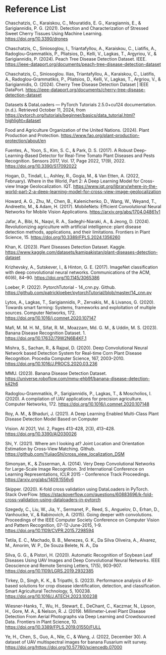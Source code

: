 # Reference List

Chaschatzis, C., Karaiskou, C., Mouratidis, E. G., Karagiannis, E., & Sarigiannidis, P. G. (2021). Detection and Characterization of Stressed Sweet Cherry Tissues Using Machine Learning. https://doi.org/10.3390/drones

Chaschatzis, C., Siniosoglou, I., Triantafyllou, A., Karaiskou, C., Liatifis, A., Radoglou-Grammatikis, P., Pliatsios, D., 
Kelli, V., Lagkas, T., Argyriou, V., & Sarigiannidis, P. (2024). Peach Tree Disease Detection Dataset. IEEE. https://ieee-dataport.org/documents/peach-tree-disease-detection-dataset

Chaschatzis, C., Siniosoglou. Ilias, Triantafyllou, A., Karaiskou, C., Liatifis, A., Radoglou-Grammatikis, P., Pliatsios, 
D., Kelli, V., Lagkas, T., Argriou, V., & Sarigiannidis, O. (2024). Cherry Tree Disease Detection Dataset | IEEE DataPort. https://ieee-dataport.org/documents/cherry-tree-disease-detection-dataset

Datasets & DataLoaders — PyTorch Tutorials 2.5.0+cu124 documentation. (n.d.). Retrieved October 11, 2024, from https://pytorch.org/tutorials/beginner/basics/data_tutorial.html?highlight=dataset

Food and Agriculture Organization of the United Nations. (2024). Plant Production and Protection. https://www.fao.org/plant-production-protection/about/en

Fuentes, A., Yoon, S., Kim, S. C., & Park, D. S. (2017). A Robust Deep-Learning-Based Detector for Real-Time Tomato Plant Diseases and Pests Recognition. Sensors 2017, Vol. 17, Page 2022, 17(9), 2022. https://doi.org/10.3390/S17092022

Hogan, D., Tindall, L., Ashley, R., Gogia, M., & Van Etten, A. (2022, February). Where in the World, Part 2: A Deep Learning Model for Cross-view Image Geolocalization. IQT. https://www.iqt.org/library/where-in-the-world-part-2-a-deep-learning-model-for-cross-view-image-geolocalization

Howard, A. G., Zhu, M., Chen, B., Kalenichenko, D., Wang, W., Weyand, T., Andreetto, M., & Adam, H. (2017). MobileNets: Efficient Convolutional Neural Networks for Mobile Vision Applications. https://arxiv.org/abs/1704.04861v1

Jafar, A., Bibi, N., Naqvi, R. A., Sadeghi-Niaraki, A., & Jeong, D. (2024). Revolutionizing agriculture with artificial intelligence: plant disease detection methods, applications, and their limitations. Frontiers in Plant Science, 15. https://doi.org/10.3389/FPLS.2024.1356260

Khan, K. (2023). Plant Diseases Detection Dataset. Kaggle. https://www.kaggle.com/datasets/kamipakistan/plant-diseases-detection-dataset

Krizhevsky, A., Sutskever, I., & Hinton, G. E. (2017). ImageNet classification with deep convolutional neural networks. Communications of the ACM, 60(6), 84–90. https://doi.org/10.1145/3065386

Loeber, P. (2022). PytorchTutorial - 14_cnn.py. Github. https://github.com/patrickloeber/pytorchTutorial/blob/master/14_cnn.py

Lytos, A., Lagkas, T., Sarigiannidis, P., Zervakis, M., & Livanos, G. (2020). Towards smart farming: Systems, frameworks and exploitation of multiple sources. Computer Networks, 172. https://doi.org/10.1016/j.comnet.2020.107147

Mafi, M. M. H. M., Sifat, R. M., Moazzam, Md. G. M., & Uddin, M. S. (2023). Banana Disease Recognition Dataset. 1. https://doi.org/10.17632/79W2N6B4KF.1

Mishra, S., Sachan, R., & Rajpal, D. (2020). Deep Convolutional Neural Network based Detection System for Real-time Corn Plant Disease Recognition. Procedia Computer Science, 167, 2003–2010. https://doi.org/10.1016/J.PROCS.2020.03.236

MMU. (2023). Banana Disease Detection Dataset. https://universe.roboflow.com/mmu-ehb9f/banana-disease-detection-k42h6

Radoglou-Grammatikis, P., Sarigiannidis, P., Lagkas, T., & Moscholios, I. (2020). A compilation of UAV applications for precision agriculture. Computer Networks, 172. https://doi.org/10.1016/j.comnet.2020.107148

Roy, A. M., & Bhaduri, J. (2021). A Deep Learning Enabled Multi-Class Plant Disease Detection Model Based on Computer 

Vision. AI 2021, Vol. 2, Pages 413-428, 2(3), 413–428. https://doi.org/10.3390/AI2030026

Shi, Y. (2021). Where am I looking at? Joint Location and Orientation Estimation by Cross-View Matching. GIthub. https://github.com/YujiaoShi/cross_view_localization_DSM

Simonyan, K., & Zisserman, A. (2014). Very Deep Convolutional Networks for Large-Scale Image Recognition. 3rd International Conference on Learning Representations, ICLR 2015 - Conference Track Proceedings. https://arxiv.org/abs/1409.1556v6

Skipper. (2020). K-fold cross validation using DataLoaders in PyTorch. Stack OverFlow. https://stackoverflow.com/questions/60883696/k-fold-cross-validation-using-dataloaders-in-pytorch

Szegedy, C., Liu, W., Jia, Y., Sermanet, P., Reed, S., Anguelov, D., Erhan, D., Vanhoucke, V., & Rabinovich, A. (2015). Going deeper with convolutions. Proceedings of the IEEE Computer Society Conference on Computer Vision and Pattern Recognition, 07-12-June-2015, 1–9. https://doi.org/10.1109/CVPR.2015.7298594

Tetila, E. C., Machado, B. B., Menezes, G. K., Da Silva Oliveira, A., Alvarez, M., Amorim, W. P., De Souza Belete, N. A., Da 

Silva, G. G., & Pistori, H. (2020). Automatic Recognition of Soybean Leaf Diseases Using UAV Images and Deep Convolutional Neural Networks. IEEE Geoscience and Remote Sensing Letters, 17(5), 903–907. https://doi.org/10.1109/LGRS.2019.2932385

Tirkey, D., Singh, K. K., & Tripathi, S. (2023). Performance analysis of AI-based solutions for crop disease identification, detection, and classification. Smart Agricultural Technology, 5, 100238. https://doi.org/10.1016/J.ATECH.2023.100238

Wiesner-Hanks, T., Wu, H., Stewart, E., DeChant, C., Kaczmar, N., Lipson, H., Gore, M. A., & Nelson, R. J. (2019). Millimeter-Level Plant Disease Detection From Aerial Photographs via Deep Learning and Crowdsourced Data. Frontiers in Plant Science, 10. https://doi.org/10.3389/FPLS.2019.01550/FULL

Ye, H., Chen, S., Guo, A., NIe, C., & Wang, J. (2022, December 30). A dataset of UAV multispectral images for banana Fusarium wilt survey. https://doi.org/https://doi.org/10.57760/sciencedb.07000

